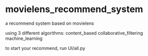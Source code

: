 # movielens_recommend_system
a recommend system based on movielens

using 3 different algorithms:
content_based
collaborative_filtering
machine_learning

to start your recommend, run UI/all.py
